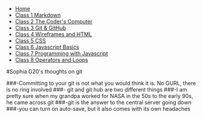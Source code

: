 - [Home](README.md)
- [Class 1 Markdown](reading01.md)
- [Class 2 The Coder's Computer](reading02.md)
- [Class 3 Git & GitHub](reading03.md)
- [Class 4 Wireframes and HTML](reading04.md)
- [Class 5 CSS](reading05.md)
- [Class 6 Javascript Basics](reading06.md)
- [Class 7 Programming with Javascript](reading07.md)
- [Class 8 Operators and Loops](reading08.md)

#Sophia G20's thoughts on git 

###-Committing to your git is not what you would think it is. No GURL, there is no ring involved
###- git and git hub are two different things
###-I am pretty sure when my grandpa worked for NASA in the 50s to the early 90s, he came across git
###-git is the answer to the central server going down
###-you can turn on auto-save, but it also comes with its own headaches
